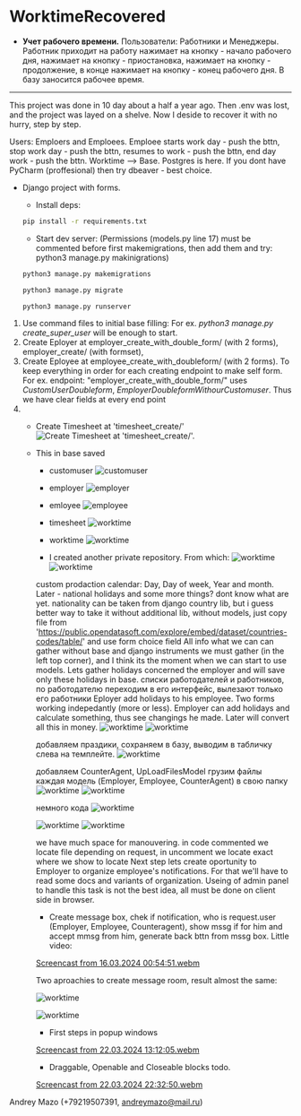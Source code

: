 # WorktimeRecovered
- **Учет рабочего времени.**
Пользователи: Работники и Менеджеры.
Работник приходит на работу нажимает на кнопку - начало рабочего дня, нажимает на кнопку - приостановка, нажимает на кнопку - продолжение, в конце нажимает на кнопку - конец рабочего дня. В базу заносится рабочее время.
____________________________
This project was done in 10 day about a half a year ago. Then .env was lost, and the project was layed on a shelve. Now I deside to recover it with no hurry, step by step.

Users: Emploers and Emploees. Emploee starts work day - push the bttn, stop work day - push the bttn, resumes to work - push the bttn, end day work - push the bttn. Worktime --> Base. Postgres is here. If you dont have PyCharm (proffesional) then try dbeaver - best choice.

- Django project with forms. 
    - Install deps:

    ```cmd
    pip install -r requirements.txt
    ```

    - Start dev server:
    (Permissions (models.py line 17) must be commented before first makemigrations, then add them and try: python3 manage.py makinigrations)

    ```cmd
    python3 manage.py makemigrations 
    ```

     ```cmd
    python3 manage.py migrate
    ```

    ```cmd
    python3 manage.py runserver
    ```



1. Use command files to initial base filling: For ex. _python3 manage.py create_super_user_ will be enough to start.
2. Create Eployer at employer_create_with_double_form/ (with 2 forms), employer_create/ (with formset), 
3. Create Eployee at employee_create_with_doubleform/ (with 2 forms).
To keep everything in order for each creating endpoint to make self form. For ex. endpoint: "employer_create_with_double_form/" uses _CustomUserDoubleform_, _EmployerDoubleformWithourCustomuser_. Thus we have clear fields at every end point
4.  - Create Timesheet at 'timesheet_create/'
    ![Create Timesheet at 'timesheet_create/'.](/media/Screenshot%20from%202024-02-14%2010-19-30.png)
    - This in base saved
        - customuser
        ![customuser](/media/Screenshot%20from%202024-02-14%2010-35-00.png)
        - employer
        ![employer](/media/Screenshot%20from%202024-02-14%2010-35-13.png)
        - emloyee
        ![employee](/media/Screenshot%20from%202024-02-13%2022-08-49.png)
        - timesheet
        ![worktime](/media/Screenshot%20from%202024-02-14%2010-19-55.png)
        - worktime
        ![worktime](/media/Screenshot%20from%202024-02-14%2010-20-40.png)

        - I created another private repository. From which:
        ![worktime](/media/Screenshot%20from%202024-03-04%2009-08-24.png)
        ![worktime](/media/Screenshot%20from%202024-03-05%2000-56-00.png)
        
        custom prodaction calendar: Day, Day of week, Year and month. Later - national holidays and some more things? dont know what are yet.
        nationality can be taken from django country lib, but i guess better way to take it without additional lib, without models, just copy file from 'https://public.opendatasoft.com/explore/embed/dataset/countries-codes/table/' and use form choice field
        All info what we can can gather without base and django instruments we must gather (in the left top corner), and I think its the moment when we can start to use models. Lets gather holidays concerned the employer and will save only these holidays in base. списки работодателей и работников, по работодателю переходим в его интерфейс, вылезают только его работники
        Eployer add holidays to his employee. Two forms working indepedantly (more or less). Employer can add holidays and calculate something, thus see changings he made. Later will convert all this in money.
        ![worktime](/media/Screenshot%20from%202024-03-06%2012-04-37.png)
        ![worktime](/media/Screenshot%20from%202024-03-06%2012-03-49.png)

        добавляем праздики, сохраняем в базу, выводим в табличку слева на темплейте.
        ![worktime](/media/Screenshot%20from%202024-03-06%2014-27-05.png)

        добавляем CounterAgent, UpLoadFilesModel грузим файлы каждая модель (Employer, Employee, CounterAgent) в свою папку
        ![worktime](/media/Screenshot%20from%202024-03-08%2010-45-33.png)
        ![worktime](/media/Screenshot%20from%202024-03-08%2010-46-11.png)

        немного кода 
        ![worktime](/media/Screenshot%20from%202024-03-11%2001-03-05.png)
       
        ![worktime](/media/Screenshot%20from%202024-03-11%2001-04-43.png)
        ![worktime](/media/Screenshot%20from%202024-03-11%2001-17-52.png)

        we have much space for manouvering. in code commented we locate file depending on request, in uncomment we locate exact where we show to locate
        Next step lets create oportunity to Employer to organize employee's notifications. For that we'll have to read some docs and variants of organization. Useing of admin panel to handle this task is not the best idea, all must be done on client side in browser.
        - Create message box, chek if notification, who is request.user (Employer, Employee, Counteragent), show mssg if for him and accept mmsg from him, generate back bttn from mssg box. Little video:
        

        [Screencast from 16.03.2024 00:54:51.webm](https://github.com/Andreymazo/WorktimeRecovered/assets/116811819/75bc66e8-1f67-4686-9a39-669a649110cc)

        Two aproachies to create message room, result almost the same:

        ![worktime](/media/Screenshot%20from%202024-03-21%2022-38-28.png)

        ![worktime](/media/Screenshot%20from%202024-03-21%2022-37-17.png)
        
        - First steps in popup windows

        [Screencast from 22.03.2024 13:12:05.webm](https://github.com/Andreymazo/WorktimeRecovered/assets/116811819/afbf4b31-5120-44a0-be2c-c1e05507ab6f)

        - Draggable, Openable and Closeable blocks todo.

        [Screencast from 22.03.2024 22:32:50.webm](https://github.com/Andreymazo/WorktimeRecovered/assets/116811819/7df0753d-28b5-4bcb-9529-03a8d8e2a21a)






Andrey Mazo (+79219507391, andreymazo@mail.ru)
